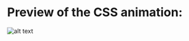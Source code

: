 # Preview of the CSS animation: 
![alt text](https://github.com/IvinoDev/animation-css-test/blob/main/Preview.gif)

